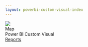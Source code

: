 ```yaml
---
layout: powerbi-custom-visual-index
---
```

<div class="details__card">
  <div class="details__card-image">
    <img src="/assets/images/saifas-bi-pbi-cv-map-300px-300px.png">
  </div>
  <div class="details__card-text">
    <div class="details__card-title">
      Map
    </div>
    <div class="details__card-description">
      Power BI Custom Visual
    </div>
    <a class='btn' href='./reports/'>Reports</a>
  </div>
</div>
